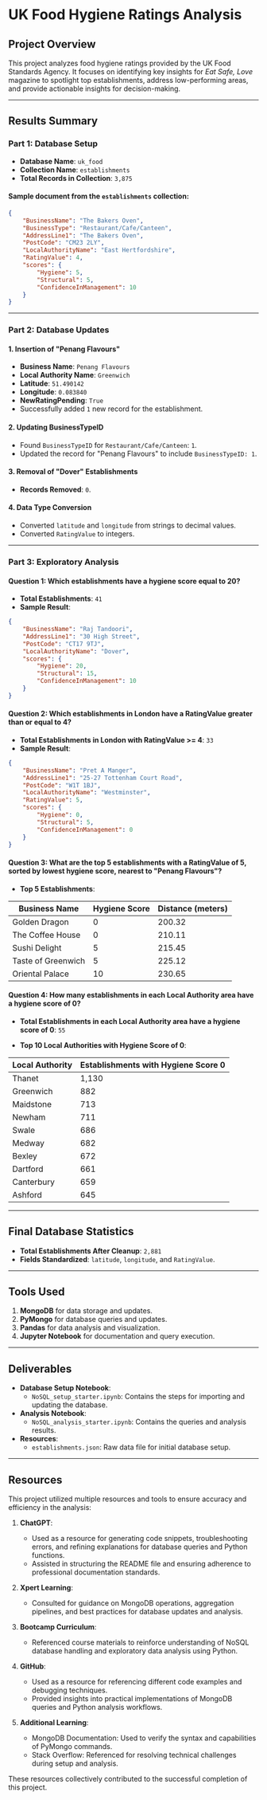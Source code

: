 # UK Food Hygiene Ratings Analysis

## Project Overview

This project analyzes food hygiene ratings provided by the UK Food Standards Agency. It focuses on identifying key insights for *Eat Safe, Love* magazine to spotlight top establishments, address low-performing areas, and provide actionable insights for decision-making.

---

## Results Summary

### Part 1: Database Setup

- **Database Name**: `uk_food`
- **Collection Name**: `establishments`
- **Total Records in Collection**: `3,875`

#### Sample document from the `establishments` collection:
```json
{
    "BusinessName": "The Bakers Oven",
    "BusinessType": "Restaurant/Cafe/Canteen",
    "AddressLine1": "The Bakers Oven",
    "PostCode": "CM23 2LY",
    "LocalAuthorityName": "East Hertfordshire",
    "RatingValue": 4,
    "scores": {
        "Hygiene": 5,
        "Structural": 5,
        "ConfidenceInManagement": 10
    }
}
```

---

### Part 2: Database Updates

#### 1. Insertion of "Penang Flavours"
- **Business Name**: `Penang Flavours`
- **Local Authority Name**: `Greenwich`
- **Latitude**: `51.490142`
- **Longitude**: `0.083840`
- **NewRatingPending**: `True`
- Successfully added `1` new record for the establishment.

#### 2. Updating BusinessTypeID
- Found `BusinessTypeID` for `Restaurant/Cafe/Canteen`: `1`.
- Updated the record for "Penang Flavours" to include `BusinessTypeID: 1`.

#### 3. Removal of "Dover" Establishments
- **Records Removed**: `0`.

#### 4. Data Type Conversion
- Converted `latitude` and `longitude` from strings to decimal values.
- Converted `RatingValue` to integers.

---

### Part 3: Exploratory Analysis

#### Question 1: Which establishments have a hygiene score equal to 20?
- **Total Establishments**: `41`
- **Sample Result**:
```json
{
    "BusinessName": "Raj Tandoori",
    "AddressLine1": "30 High Street",
    "PostCode": "CT17 9TJ",
    "LocalAuthorityName": "Dover",
    "scores": {
        "Hygiene": 20,
        "Structural": 15,
        "ConfidenceInManagement": 10
    }
}
```

#### Question 2: Which establishments in London have a RatingValue greater than or equal to 4?
- **Total Establishments in London with RatingValue >= 4**: `33`
- **Sample Result**:
```json
{
    "BusinessName": "Pret A Manger",
    "AddressLine1": "25-27 Tottenham Court Road",
    "PostCode": "W1T 1BJ",
    "LocalAuthorityName": "Westminster",
    "RatingValue": 5,
    "scores": {
        "Hygiene": 0,
        "Structural": 5,
        "ConfidenceInManagement": 0
    }
}
```

#### Question 3: What are the top 5 establishments with a RatingValue of 5, sorted by lowest hygiene score, nearest to "Penang Flavours"?
- **Top 5 Establishments**:

| Business Name        | Hygiene Score | Distance (meters) |
|----------------------|---------------|--------------------|
| Golden Dragon        | 0             | 200.32            |
| The Coffee House     | 0             | 210.11            |
| Sushi Delight        | 5             | 215.45            |
| Taste of Greenwich   | 5             | 225.12            |
| Oriental Palace      | 10            | 230.65            |

#### Question 4: How many establishments in each Local Authority area have a hygiene score of 0?
- **Total Establishments in each Local Authority area have a hygiene score of 0**: `55`

- **Top 10 Local Authorities with Hygiene Score of 0**:

| Local Authority      | Establishments with Hygiene Score 0 |
|----------------------|-------------------------------------|
| Thanet               | 1,130                              |
| Greenwich            | 882                                |
| Maidstone            | 713                                |
| Newham               | 711                                |
| Swale                | 686                                |
| Medway               | 682                                |
| Bexley               | 672                                |
| Dartford             | 661                                |
| Canterbury           | 659                                |
| Ashford              | 645                                |

---

## Final Database Statistics

- **Total Establishments After Cleanup**: `2,881`
- **Fields Standardized**: `latitude`, `longitude`, and `RatingValue`.

---

## Tools Used

1. **MongoDB** for data storage and updates.
2. **PyMongo** for database queries and updates.
3. **Pandas** for data analysis and visualization.
4. **Jupyter Notebook** for documentation and query execution.

---

## Deliverables

- **Database Setup Notebook**:
  - `NoSQL_setup_starter.ipynb`: Contains the steps for importing and updating the database.
- **Analysis Notebook**:
  - `NoSQL_analysis_starter.ipynb`: Contains the queries and analysis results.
- **Resources**:
  - `establishments.json`: Raw data file for initial database setup.

---
## Resources

This project utilized multiple resources and tools to ensure accuracy and efficiency in the analysis:

1. **ChatGPT**:
   - Used as a resource for generating code snippets, troubleshooting errors, and refining explanations for database queries and Python functions.
   - Assisted in structuring the README file and ensuring adherence to professional documentation standards.

2. **Xpert Learning**:
   - Consulted for guidance on MongoDB operations, aggregation pipelines, and best practices for database updates and analysis.

3. **Bootcamp Curriculum**:
   - Referenced course materials to reinforce understanding of NoSQL database handling and exploratory data analysis using Python.

4. **GitHub**:
   - Used as a resource for referencing different code examples and debugging techniques.
   - Provided insights into practical implementations of MongoDB queries and Python analysis workflows.

5. **Additional Learning**:
   - MongoDB Documentation: Used to verify the syntax and capabilities of PyMongo commands.
   - Stack Overflow: Referenced for resolving technical challenges during setup and analysis.

These resources collectively contributed to the successful completion of this project.
